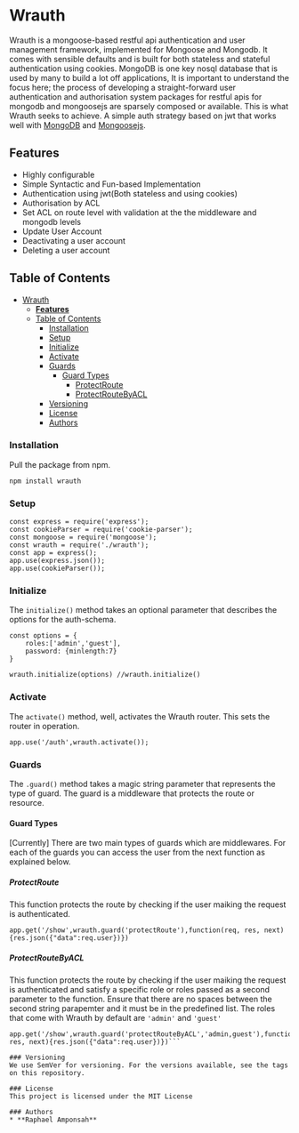 # Wrauth
Wrauth is a mongoose-based restful api authentication and user management framework, implemented for Mongoose and Mongodb. It comes with sensible defaults and is built for both stateless and stateful authentication using cookies. MongoDB is one key nosql database that is used by many to build a lot off applications,   It is important to understand the focus here; the process of developing a straight-forward user authentication and authorisation system packages for restful apis for mongodb and mongoosejs are sparsely composed or available. This is what Wrauth seeks to achieve. A simple auth strategy based on jwt that works well with [MongoDB](https://www.mongodb.com/) and [Mongoosejs](https://mongoosejs.com/).

## **Features**
* Highly configurable
* Simple Syntactic and Fun-based Implementation
* Authentication using jwt(Both stateless and using cookies)
* Authorisation by ACL
* Set ACL on route level with validation at the the middleware and mongodb levels
* Update User Account
* Deactivating a user account
* Deleting a user account

## Table of Contents
- [Wrauth](#wrauth)
  - [**Features**](#features)
  - [Table of Contents](#table-of-contents)
    - [Installation](#installation)
    - [Setup](#setup)
    - [Initialize](#initialize)
    - [Activate](#activate)
    - [Guards](#guards)
      - [Guard Types](#guard-types)
        - [ProtectRoute](#protectroute)
        - [ProtectRouteByACL](#protectroutebyacl)
    - [Versioning](#versioning)
    - [License](#license)
    - [Authors](#authors)
        

<!-- toc -->

### Installation
Pull the package from npm.

```
npm install wrauth
```

### Setup

```
const express = require('express');
const cookieParser = require('cookie-parser');
const mongoose = require('mongoose');
const wrauth = require('./wrauth');
const app = express();
app.use(express.json());
app.use(cookieParser()); 

```

### Initialize
The ```initialize()``` method takes an optional parameter that describes the options for the auth-schema.   
```
const options = {
    roles:['admin','guest'],
    password: {minlength:7}
}

wrauth.initialize(options) //wrauth.initialize()
```
### Activate
The ```activate()``` method, well, activates the Wrauth router. This sets the router in operation.
```
app.use('/auth',wrauth.activate());
```

### Guards
The ```.guard()``` method takes a magic string parameter that represents the type of guard. The guard is a middleware that protects the route or resource.

#### Guard Types
[Currently] There are two main types of guards which are middlewares. For each of the guards you can access the user from the next function as explained below.

##### ProtectRoute
This function protects the route by checking if the user maiking the request is authenticated.  

```
app.get('/show',wrauth.guard('protectRoute'),function(req, res, next){res.json({"data":req.user})})
```

##### ProtectRouteByACL
This function protects the route by checking if the user maiking the request is authenticated and satisfy a specific role or roles passed as a second parameter to the function. Ensure that there are no spaces between the second string parapemter and it must be in the predefined list. The roles that come with Wrauth by default are ```'admin'``` and ```'guest'```     

```
app.get('/show',wrauth.guard('protectRouteByACL','admin,guest'),function(req, res, next){res.json({"data":req.user})})```  

### Versioning
We use SemVer for versioning. For the versions available, see the tags on this repository.

### License
This project is licensed under the MIT License

### Authors
* **Raphael Amponsah**


